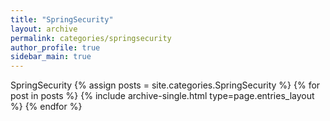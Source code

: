 ```yaml
---
title: "SpringSecurity"
layout: archive
permalink: categories/springsecurity
author_profile: true
sidebar_main: true
---
```


SpringSecurity
{% assign posts = site.categories.SpringSecurity %}
{% for post in posts %} {% include archive-single.html type=page.entries_layout %} {% endfor %}

